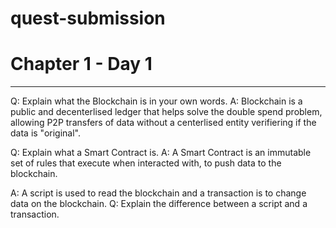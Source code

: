 # quest-submission

# Chapter 1 - Day 1

---

Q: Explain what the Blockchain is in your own words.
A: Blockchain is a public and decenterlised ledger that helps solve the double spend problem, allowing P2P transfers of data without a centerlised entity verifiering if the data is "original".

Q: Explain what a Smart Contract is.
A: A Smart Contract is an immutable set of rules that execute when interacted with, to push data to the blockchain.

A: A script is used to read the blockchain and a transaction is to change data on the blockchain.
Q: Explain the difference between a script and a transaction.
